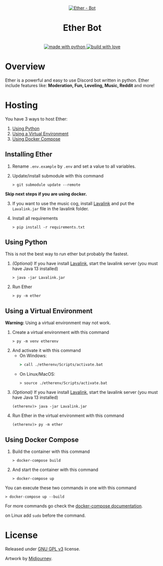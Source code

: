 <div align="center">
   <br>
      <a href="">
         <img src="https://i.imgur.com/EAoUInS.png" alt="Ether - Bot">
      </a>
      <br>
      <h1>Ether Bot</h1>
      <br>
</div>

<div align="center">
   <a href="https://python.org">
      <img src="https://forthebadge.com/images/badges/made-with-python.svg" alt="made with python">
   </a>
   <a href="https://www.youtube.com/watch?v=nCqucxRNSNI&">
      <img src="https://forthebadge.com/images/badges/built-with-love.svg" alt="build with love">
   </a>
</div>

# Overview

Ether is a powerful and easy to use Discord bot written in python. Ether include features like: **Moderation, Fun, Leveling, Music, Reddit** and more!

# Hosting

You have 3 ways to host Ether:

1. <a href="#using-python">Using Python</a>
2. <a href="#using-a-virtual-environment">Using a Virtual Environment</a>
3. <a href="#using-docker-compose">Using Docker Compose</a>

## Installing Ether

 1. Rename `.env.example` by `.env` and set a value to all variables.

 2. Update/install submodule with this command
    ```shell
    > git submodule update --remote
    ```

**Skip next steps if you are using docker.**

 3. If you want to use the music cog, install [Lavalink](https://github.com/freyacodes/Lavalink) and put the `Lavalink.jar` file in the lavalink folder.

 4. Install all requirements
    ```shell
    > pip install -r requirements.txt
    ``` 

## Using Python

This is not the best way to run ether but probably the fastest.

 1. *(Optional)* If you have install [Lavalink](https://github.com/freyacodes/Lavalink), start the lavalink server (you must have Java 13 installed)
    ```shell
    > java -jar Lavalink.jar
    ```
 2. Run Ether
    ```shell
    > py -m ether
    ```

## Using a Virtual Environment

**Warning:** Using a virtual environment may not work.

 1. Create a virtual environment with this command
    ```shell
    > py -m venv etherenv
    ```
 2. And activate it with this command
    * On Windows:    
        ```bat
        > call ./etherenv/Scripts/activate.bat
        ```
    * On Linux/MacOS:
        ```shell
        > source ./etherenv/Scripts/activate.bat
        ```
 3. *(Optional)* If you have install [Lavalink](https://github.com/freyacodes/Lavalink), start the lavalink server (you must have Java 13 installed)
    ```shell
    (etherenv)> java -jar Lavalink.jar
    ```
 4. Run Ether in the virtual environment with this command
    ```shell
    (etherenv)> py -m ether
    ```

## Using Docker Compose

 1. Build the container with this command
    ```shell
    > docker-compose build
    ```
 2. And start the container with this command
    ```shell
    > docker-compose up
    ```

You can execute these two commands in one with this command
```shell
> docker-compose up --build
```

For more commands go check the [docker-compose documentation]().

on Linux add `sudo` before the command.

# License

Released under [GNU GPL v3](https://www.gnu.org/licenses/gpl-3.0.en.html) license.

Artwork by [Midjourney](https://www.midjourney.com/home/).